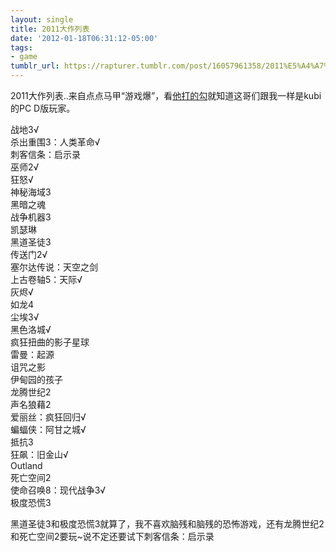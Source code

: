 ```yaml
---
layout: single
title: 2011大作列表
date: '2012-01-18T06:31:12-05:00'
tags:
- game
tumblr_url: https://rapturer.tumblr.com/post/16057961358/2011%E5%A4%A7%E4%BD%9C%E5%88%97%E8%A1%A8
---
```

2011大作列表..来自点点马甲“游戏爆”，看[他打的勾](http://gamebox.diandian.com/post/2012-01-01/14296887)就知道这哥们跟我一样是kubi的PC D版玩家。

战地3√  
杀出重围3：人类革命√  
刺客信条：启示录  
巫师2√  
狂怒√  
神秘海域3  
黑暗之魂  
战争机器3  
凯瑟琳  
黑道圣徒3  
传送门2√  
塞尔达传说：天空之剑  
上古卷轴5：天际√  
灰烬√  
如龙4  
尘埃3√  
黑色洛城√  
疯狂扭曲的影子星球  
雷曼：起源  
诅咒之影  
伊甸园的孩子  
龙腾世纪2  
声名狼藉2  
爱丽丝：疯狂回归√  
蝙蝠侠：阿甘之城√  
抵抗3  
狂飙：旧金山√  
Outland  
死亡空间2  
使命召唤8：现代战争3√   
极度恐慌3

黑道圣徒3和极度恐慌3就算了，我不喜欢脑残和脑残的恐怖游戏，还有龙腾世纪2和死亡空间2要玩~说不定还要试下刺客信条：启示录

